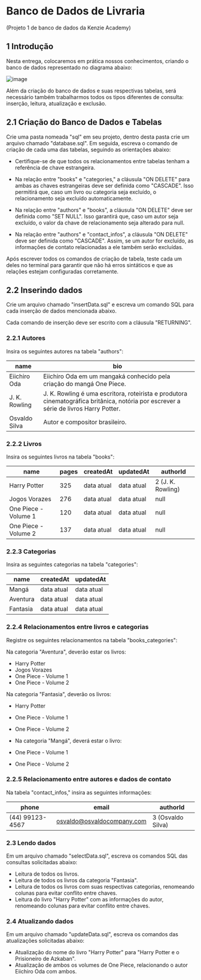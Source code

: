 # Banco de Dados de Livraria
(Projeto 1 de banco de dados da Kenzie Academy)

## 1 Introdução

Nesta entrega, colocaremos em prática nossos conhecimentos, criando o banco de dados representado no diagrama abaixo:

![image](https://github.com/user-attachments/assets/61e6be36-3201-435a-9e59-bf9cc8e8c40b)

Além da criação do banco de dados e suas respectivas tabelas, será necessário também trabalharmos todos os tipos diferentes de consulta: inserção, leitura, atualização e exclusão.

## 2.1 Criação do Banco de Dados e Tabelas
Crie uma pasta nomeada "sql" em seu projeto, dentro desta pasta crie um arquivo chamado "database.sql". Em seguida, escreva o comando de criação de cada uma das tabelas, seguindo as orientações abaixo:

- Certifique-se de que todos os relacionamentos entre tabelas tenham a referência de chave estrangeira.

- Na relação entre "books" e "categories," a cláusula "ON DELETE" para ambas as chaves estrangeiras deve ser definida como "CASCADE". Isso permitirá que, caso um livro ou categoria seja excluído, o relacionamento seja excluído automaticamente.
  
- Na relação entre "authors" e "books", a cláusula "ON DELETE" deve ser definida como "SET NULL". Isso garantirá que, caso um autor seja excluído, o valor da chave de relacionamento seja alterado para null.

- Na relação entre "authors" e "contact_infos", a cláusula "ON DELETE" deve ser definida como "CASCADE". Assim, se um autor for excluído, as informações de contato relacionadas a ele também serão excluídas.
  
Após escrever todos os comandos de criação de tabela, teste cada um deles no terminal para garantir que não há erros sintáticos e que as relações estejam configuradas corretamente.

## 2.2 Inserindo dados

Crie um arquivo chamado "insertData.sql" e escreva um comando SQL para cada inserção de dados mencionada abaixo.

Cada comando de inserção deve ser escrito com a cláusula "RETURNING".
### 2.2.1 Autores

Insira os seguintes autores na tabela "authors":

| name  | bio    |
|------|---------|
| Eiichiro Oda | Eiichiro Oda em um mangaká conhecido pela criação do mangá One Piece.|
| J. K. Rowling | J. K. Rowling é uma escritora, roteirista e produtora cinematográfica britânica, notória por escrever a série de livros Harry Potter.  |
| Osvaldo Silva | Autor e compositor brasileiro. |

### 2.2.2 Livros
Insira os seguintes livros na tabela "books":

| name | pages | createdAt | updatedAt | authorId |
|------|-------|-----------|-----------|----------|
| Harry Potter| 325 | data atual | data atual | 2 (J. K. Rowling) |
| Jogos Vorazes | 276 | data atual | data atual | null |
| One Piece - Volume 1 | 120 | data atual | data atual | null |
| One Piece - Volume 2 | 137 | data atual | data atual | null |

### 2.2.3 Categorias

Insira as seguintes categorias na tabela "categories":

| name | createdAt | updatedAt |
|------|-----------|-----------|
| Mangá |data atual|data atual|
| Aventura |data atual|data atual|
| Fantasia |data atual|data atual|

### 2.2.4 Relacionamentos entre livros e categorias

Registre os seguintes relacionamentos na tabela "books_categories":

Na categoria "Aventura", deverão estar os livros:
- Harry Potter
- Jogos Vorazes
- One Piece - Volume 1
- One Piece - Volume 2

Na categoria "Fantasia", deverão os livros:

- Harry Potter
- One Piece - Volume 1
- One Piece - Volume 2
- Na categoria "Mangá", deverá estar o livro:

- One Piece - Volume 1
- One Piece - Volume 2

### 2.2.5 Relacionamento entre autores e dados de contato

Na tabela "contact_infos," insira as seguintes informações:

| phone | email | authorId |
|-------|-------|----------|
| (44) 99123-4567 | osvaldo@osvaldocompany.com | 3 (Osvaldo Silva) |

### 2.3 Lendo dados

  Em um arquivo chamado "selectData.sql", escreva os comandos SQL das consultas solicitadas abaixo:

- Leitura de todos os livros.
- Leitura de todos os livros da categoria "Fantasia".
- Leitura de todos os livros com suas respectivas categorias, renomeando colunas para evitar conflito entre chaves.
- Leitura do livro "Harry Potter" com as informações do autor, renomeando colunas para evitar conflito entre chaves.
### 2.4 Atualizando dados
  Em um arquivo chamado "updateData.sql", escreva os comandos das atualizações solicitadas abaixo:

- Atualização do nome do livro "Harry Potter" para "Harry Potter e o Prisioneiro de Azkaban".
- Atualização de ambos os volumes de One Piece, relacionando o autor Eiichiro Oda com ambos.
